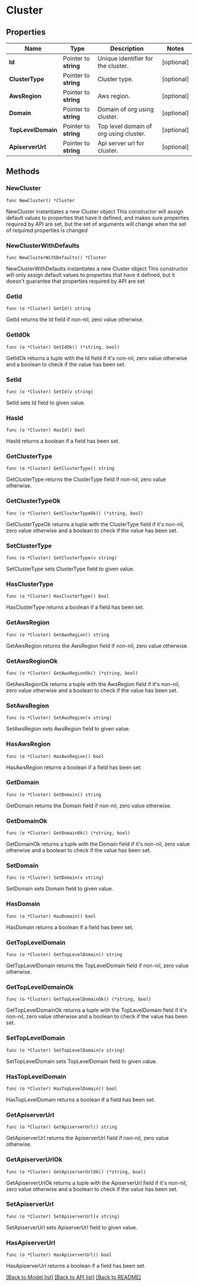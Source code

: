 # Cluster

## Properties

Name | Type | Description | Notes
------------ | ------------- | ------------- | -------------
**Id** | Pointer to **string** | Unique identifier for the cluster. | [optional] 
**ClusterType** | Pointer to **string** | Cluster type. | [optional] 
**AwsRegion** | Pointer to **string** | Aws region. | [optional] 
**Domain** | Pointer to **string** | Domain of org using cluster. | [optional] 
**TopLevelDomain** | Pointer to **string** | Top level domain of org using cluster. | [optional] 
**ApiserverUrl** | Pointer to **string** | Api server url for cluster. | [optional] 

## Methods

### NewCluster

`func NewCluster() *Cluster`

NewCluster instantiates a new Cluster object
This constructor will assign default values to properties that have it defined,
and makes sure properties required by API are set, but the set of arguments
will change when the set of required properties is changed

### NewClusterWithDefaults

`func NewClusterWithDefaults() *Cluster`

NewClusterWithDefaults instantiates a new Cluster object
This constructor will only assign default values to properties that have it defined,
but it doesn't guarantee that properties required by API are set

### GetId

`func (o *Cluster) GetId() string`

GetId returns the Id field if non-nil, zero value otherwise.

### GetIdOk

`func (o *Cluster) GetIdOk() (*string, bool)`

GetIdOk returns a tuple with the Id field if it's non-nil, zero value otherwise
and a boolean to check if the value has been set.

### SetId

`func (o *Cluster) SetId(v string)`

SetId sets Id field to given value.

### HasId

`func (o *Cluster) HasId() bool`

HasId returns a boolean if a field has been set.

### GetClusterType

`func (o *Cluster) GetClusterType() string`

GetClusterType returns the ClusterType field if non-nil, zero value otherwise.

### GetClusterTypeOk

`func (o *Cluster) GetClusterTypeOk() (*string, bool)`

GetClusterTypeOk returns a tuple with the ClusterType field if it's non-nil, zero value otherwise
and a boolean to check if the value has been set.

### SetClusterType

`func (o *Cluster) SetClusterType(v string)`

SetClusterType sets ClusterType field to given value.

### HasClusterType

`func (o *Cluster) HasClusterType() bool`

HasClusterType returns a boolean if a field has been set.

### GetAwsRegion

`func (o *Cluster) GetAwsRegion() string`

GetAwsRegion returns the AwsRegion field if non-nil, zero value otherwise.

### GetAwsRegionOk

`func (o *Cluster) GetAwsRegionOk() (*string, bool)`

GetAwsRegionOk returns a tuple with the AwsRegion field if it's non-nil, zero value otherwise
and a boolean to check if the value has been set.

### SetAwsRegion

`func (o *Cluster) SetAwsRegion(v string)`

SetAwsRegion sets AwsRegion field to given value.

### HasAwsRegion

`func (o *Cluster) HasAwsRegion() bool`

HasAwsRegion returns a boolean if a field has been set.

### GetDomain

`func (o *Cluster) GetDomain() string`

GetDomain returns the Domain field if non-nil, zero value otherwise.

### GetDomainOk

`func (o *Cluster) GetDomainOk() (*string, bool)`

GetDomainOk returns a tuple with the Domain field if it's non-nil, zero value otherwise
and a boolean to check if the value has been set.

### SetDomain

`func (o *Cluster) SetDomain(v string)`

SetDomain sets Domain field to given value.

### HasDomain

`func (o *Cluster) HasDomain() bool`

HasDomain returns a boolean if a field has been set.

### GetTopLevelDomain

`func (o *Cluster) GetTopLevelDomain() string`

GetTopLevelDomain returns the TopLevelDomain field if non-nil, zero value otherwise.

### GetTopLevelDomainOk

`func (o *Cluster) GetTopLevelDomainOk() (*string, bool)`

GetTopLevelDomainOk returns a tuple with the TopLevelDomain field if it's non-nil, zero value otherwise
and a boolean to check if the value has been set.

### SetTopLevelDomain

`func (o *Cluster) SetTopLevelDomain(v string)`

SetTopLevelDomain sets TopLevelDomain field to given value.

### HasTopLevelDomain

`func (o *Cluster) HasTopLevelDomain() bool`

HasTopLevelDomain returns a boolean if a field has been set.

### GetApiserverUrl

`func (o *Cluster) GetApiserverUrl() string`

GetApiserverUrl returns the ApiserverUrl field if non-nil, zero value otherwise.

### GetApiserverUrlOk

`func (o *Cluster) GetApiserverUrlOk() (*string, bool)`

GetApiserverUrlOk returns a tuple with the ApiserverUrl field if it's non-nil, zero value otherwise
and a boolean to check if the value has been set.

### SetApiserverUrl

`func (o *Cluster) SetApiserverUrl(v string)`

SetApiserverUrl sets ApiserverUrl field to given value.

### HasApiserverUrl

`func (o *Cluster) HasApiserverUrl() bool`

HasApiserverUrl returns a boolean if a field has been set.


[[Back to Model list]](../README.md#documentation-for-models) [[Back to API list]](../README.md#documentation-for-api-endpoints) [[Back to README]](../README.md)


